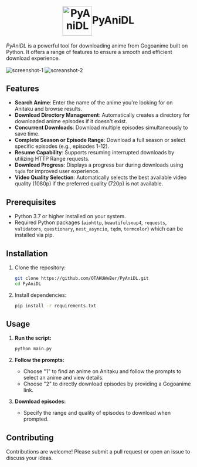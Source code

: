 <h1 align="center">
    <img align="center" height="80px" width="80px" src="https://raw.githubusercontent.com/OTAKUWeBer/PyAniDL/main/assets/icon.png" alt="PyAniDL">PyAniDL
</h1>

*PyAniDL* is a powerful tool for downloading anime from Gogoanime built on Python. It offers a range of features to ensure a smooth and efficient download experience.

<img align="center" src="https://raw.githubusercontent.com/OTAKUWeBer/PyAniDL/main/assets/ss1.jpg" alt="screenshot-1">
<img align="center" src="https://raw.githubusercontent.com/OTAKUWeBer/PyAniDL/main/assets/ss2.jpg" alt="screanshot-2">

## Features

- **Search Anime**: Enter the name of the anime you're looking for on Anitaku and browse results.
- **Download Directory Management**: Automatically creates a directory for downloaded anime episodes if it doesn't exist.
- **Concurrent Downloads**: Download multiple episodes simultaneously to save time.
- **Complete Season or Episode Range**: Download a full season or select specific episodes (e.g., episodes 1-12).
- **Resume Capability**: Supports resuming interrupted downloads by utilizing HTTP Range requests.
- **Download Progress**: Displays a progress bar during downloads using `tqdm` for improved user experience.
- **Video Quality Selection**: Automatically selects the best available video quality (1080p) if the preferred quality (720p) is not available.

## Prerequisites

- Python 3.7 or higher installed on your system.
- Required Python packages (`aiohttp`, `beautifulsoup4`, `requests`, `validators`, `questionary`, `nest_asyncio`, `tqdm`, `termcolor`) which can be installed via pip.

## Installation

1. Clone the repository:
    ```sh
    git clone https://github.com/OTAKUWeBer/PyAniDL.git
    cd PyAniDL
    ```
2. Install dependencies:
    ```sh
    pip install -r requirements.txt
    ```

## Usage

1. **Run the script:**

   ```sh
   python main.py
   ```

2. **Follow the prompts:**

   - Choose "1" to find an anime on Anitaku and follow the prompts to select an anime and view details.
   - Choose "2" to directly download episodes by providing a Gogoanime link.

3. **Download episodes:**

   - Specify the range and quality of episodes to download when prompted.

## Contributing

Contributions are welcome! Please submit a pull request or open an issue to discuss your ideas.
